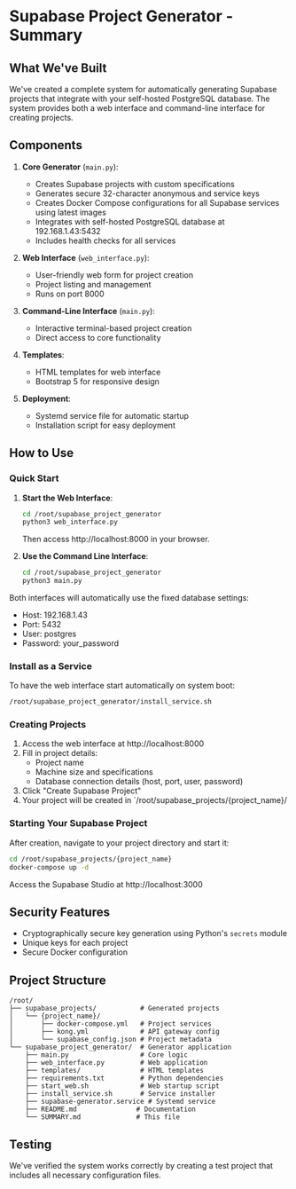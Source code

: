 # Supabase Project Generator - Summary

## What We've Built

We've created a complete system for automatically generating Supabase projects that integrate with your self-hosted PostgreSQL database. The system provides both a web interface and command-line interface for creating projects.

## Components

1. **Core Generator** (`main.py`):
   - Creates Supabase projects with custom specifications
   - Generates secure 32-character anonymous and service keys
   - Creates Docker Compose configurations for all Supabase services using latest images
   - Integrates with self-hosted PostgreSQL database at 192.168.1.43:5432
   - Includes health checks for all services

2. **Web Interface** (`web_interface.py`):
   - User-friendly web form for project creation
   - Project listing and management
   - Runs on port 8000

3. **Command-Line Interface** (`main.py`):
   - Interactive terminal-based project creation
   - Direct access to core functionality

4. **Templates**:
   - HTML templates for web interface
   - Bootstrap 5 for responsive design

5. **Deployment**:
   - Systemd service file for automatic startup
   - Installation script for easy deployment

## How to Use

### Quick Start

1. **Start the Web Interface**:
   ```bash
   cd /root/supabase_project_generator
   python3 web_interface.py
   ```
   Then access http://localhost:8000 in your browser.

2. **Use the Command Line Interface**:
   ```bash
   cd /root/supabase_project_generator
   python3 main.py
   ```

Both interfaces will automatically use the fixed database settings:
- Host: 192.168.1.43
- Port: 5432
- User: postgres
- Password: your_password

### Install as a Service

To have the web interface start automatically on system boot:

```bash
/root/supabase_project_generator/install_service.sh
```

### Creating Projects

1. Access the web interface at http://localhost:8000
2. Fill in project details:
   - Project name
   - Machine size and specifications
   - Database connection details (host, port, user, password)
3. Click "Create Supabase Project"
4. Your project will be created in `/root/supabase_projects/{project_name}/

### Starting Your Supabase Project

After creation, navigate to your project directory and start it:

```bash
cd /root/supabase_projects/{project_name}
docker-compose up -d
```

Access the Supabase Studio at http://localhost:3000

## Security Features

- Cryptographically secure key generation using Python's `secrets` module
- Unique keys for each project
- Secure Docker configuration

## Project Structure

```
/root/
├── supabase_projects/           # Generated projects
│   └── {project_name}/
│       ├── docker-compose.yml   # Project services
│       ├── kong.yml             # API gateway config
│       └── supabase_config.json # Project metadata
└── supabase_project_generator/  # Generator application
    ├── main.py                  # Core logic
    ├── web_interface.py         # Web application
    ├── templates/               # HTML templates
    ├── requirements.txt         # Python dependencies
    ├── start_web.sh             # Web startup script
    ├── install_service.sh       # Service installer
    ├── supabase-generator.service # Systemd service
    ├── README.md               # Documentation
    └── SUMMARY.md              # This file
```

## Testing

We've verified the system works correctly by creating a test project that includes all necessary configuration files.
